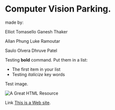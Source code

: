 
<html>




<!-- Text between angle brackets is an HTML tag and is not displayed.
Most tags, such as the HTML and /HTML tags that surround the contents of
a page, come in pairs; some tags, like HR, for a horizontal rule, stand 
alone. Comments, such as the text you're reading, are not displayed when
the Web page is shown. The information between the HEAD and /HEAD tags is 
not displayed. The information between the BODY and /BODY tags is displayed.-->

<head>
<title>Enter a title, displayed at the top of the window.</title>
</head>
<!-- The information between the BODY and /BODY tags is displayed.-->
<body>
<h1>Computer Vision Parking.</h1>
  
<p>made by:
<p>Elliot Tomasello	Ganesh Thaker
<p>Allan Phung	Luke Ramoutar
<p>Saulo Olvera	Dhruve Patel

<p>Testing <b>bold</b> command. Put them in a list: </p>
<ul>
<li>The first item in your list</li>
<li>Testing <i>italicize</i> key words</li>
</ul>
<p>Test image. </p>
<p><img src="http://www.animatedimages.org/data/media/56/animated-computer-image-0004.gif" alt="A Great HTML Resource"></p>
<p>Link <a href="https://www.msn.com/">This is a Web site</a>.
<!-- Break up your page with a horizontal rule or two. </p>
<hr>
<p>Finally, link to <a href="page2.html">another page</a> in your own Web site.</p>
<!-- And add a copyright notice.-->
<!-- <p>&#169; Wiley Publishing, 2011</p>
</body>
</html>

function init() {
 Tabletop.init( { key: ‘1kXDKj9emWwKn5DzXgH83uEOFzxsS06k-we05TGma1cE',
 callback: function(data, tabletop) { xSFE
 console.log(data)
 },
 simpleSheet: true } )
}
window.addEventListener(‘DOMContentLoaded’, init)
